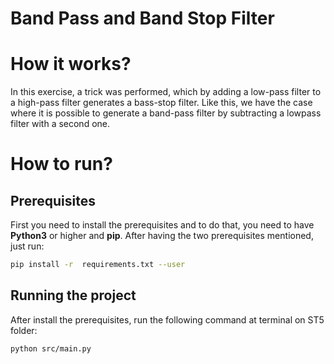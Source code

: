# Band Pass and Band Stop Filter

# How it works?
In this exercise, a trick was performed, which by adding a low-pass filter to a high-pass filter generates a bass-stop filter. Like this, we have the case where it is possible to generate a band-pass filter by subtracting a lowpass filter with a second one.

# How to run?

## Prerequisites
First you need to install the prerequisites and to do that, you need to have **Python3** or higher and **pip**.
After having the two prerequisites mentioned, just run:
```bash
pip install -r  requirements.txt --user
```

## Running the project
After install the prerequisites, run the following command at terminal on ST5 folder:
```bash
python src/main.py
```
